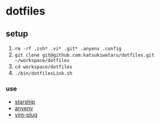 # dotfiles

## setup

1. `rm -rf .zsh* .vi* .git* .anyenv .config` 
1. `git clone git@github.com:katsukiwataru/dotfiles.git ~/workspace/dotfiles`
1. `cd workspace/dotfiles`
1. `./bin/dotfilesLink.sh`

### use
- [starship](https://github.com/starship/starship)
- [anyenv](https://github.com/anyenv/anyenv)
- [vim-plug](https://github.com/junegunn/vim-plug)
